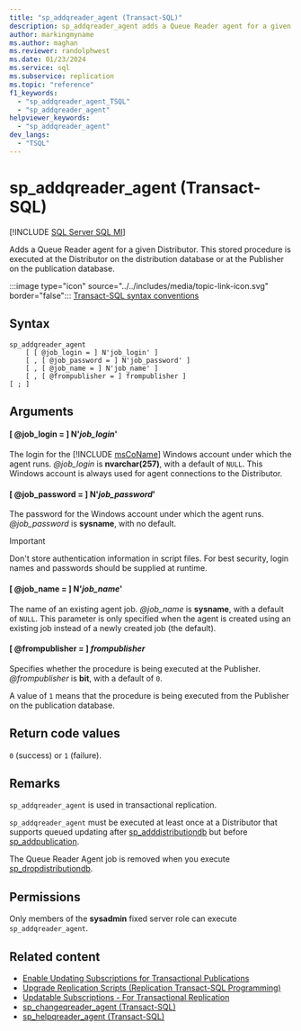 ```yaml
---
title: "sp_addqreader_agent (Transact-SQL)"
description: sp_addqreader_agent adds a Queue Reader agent for a given Distributor.
author: markingmyname
ms.author: maghan
ms.reviewer: randolphwest
ms.date: 01/23/2024
ms.service: sql
ms.subservice: replication
ms.topic: "reference"
f1_keywords:
  - "sp_addqreader_agent_TSQL"
  - "sp_addqreader_agent"
helpviewer_keywords:
  - "sp_addqreader_agent"
dev_langs:
  - "TSQL"
---
```

# sp_addqreader_agent (Transact-SQL)

[!INCLUDE [SQL Server SQL MI](../../includes/applies-to-version/sql-asdbmi.md)]

Adds a Queue Reader agent for a given Distributor. This stored procedure is executed at the Distributor on the distribution database or at the Publisher on the publication database.

:::image type="icon" source="../../includes/media/topic-link-icon.svg" border="false"::: [Transact-SQL syntax conventions](../../t-sql/language-elements/transact-sql-syntax-conventions-transact-sql.md)

## Syntax

```syntaxsql
sp_addqreader_agent
    [ [ @job_login = ] N'job_login' ]
    [ , [ @job_password = ] N'job_password' ]
    [ , [ @job_name = ] N'job_name' ]
    [ , [ @frompublisher = ] frompublisher ]
[ ; ]
```

## Arguments

#### [ @job_login = ] N'*job_login*'

The login for the [!INCLUDE [msCoName](../../includes/msconame-md.md)] Windows account under which the agent runs. *@job_login* is **nvarchar(257)**, with a default of `NULL`. This Windows account is always used for agent connections to the Distributor.

#### [ @job_password = ] N'*job_password*'

The password for the Windows account under which the agent runs. *@job_password* is **sysname**, with no default.

> [!IMPORTANT]  
> Don't store authentication information in script files. For best security, login names and passwords should be supplied at runtime.

#### [ @job_name = ] N'*job_name*'

The name of an existing agent job. *@job_name* is **sysname**, with a default of `NULL`. This parameter is only specified when the agent is created using an existing job instead of a newly created job (the default).

#### [ @frompublisher = ] *frompublisher*

Specifies whether the procedure is being executed at the Publisher. *@frompublisher* is **bit**, with a default of `0`.

A value of `1` means that the procedure is being executed from the Publisher on the publication database.

## Return code values

`0` (success) or `1` (failure).

## Remarks

`sp_addqreader_agent` is used in transactional replication.

`sp_addqreader_agent` must be executed at least once at a Distributor that supports queued updating after [sp_adddistributiondb](sp-adddistributiondb-transact-sql.md) but before [sp_addpublication](sp-addpublication-transact-sql.md).

The Queue Reader Agent job is removed when you execute [sp_dropdistributiondb](sp-dropdistributiondb-transact-sql.md).

## Permissions

Only members of the **sysadmin** fixed server role can execute `sp_addqreader_agent`.

## Related content

- [Enable Updating Subscriptions for Transactional Publications](../replication/publish/enable-updating-subscriptions-for-transactional-publications.md)
- [Upgrade Replication Scripts (Replication Transact-SQL Programming)](../replication/administration/upgrade-replication-scripts-replication-transact-sql-programming.md)
- [Updatable Subscriptions - For Transactional Replication](../replication/transactional/updatable-subscriptions-for-transactional-replication.md)
- [sp_changeqreader_agent (Transact-SQL)](sp-changeqreader-agent-transact-sql.md)
- [sp_helpqreader_agent (Transact-SQL)](sp-helpqreader-agent-transact-sql.md)
